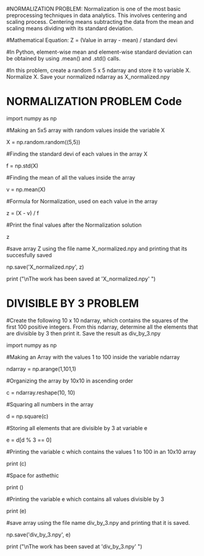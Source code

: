 #NORMALIZATION PROBLEM: Normalization is one of the most basic preprocessing techniques in
data analytics. This involves centering and scaling process. Centering means subtracting the data from the
mean and scaling means dividing with its standard deviation.

#Mathematical Equation: Z = (Value in array - mean) / standard devi

#In Python, element-wise mean and element-wise standard deviation can be obtained by using .mean() and
.std() calls.

#In this problem, create a random 5 x 5 ndarray and store it to variable X. Normalize X. Save your normalized
ndarray as X_normalized.npy

# NORMALIZATION PROBLEM Code

import numpy as np

#Making an 5x5 array with random values inside the variable X

X = np.random.random((5,5))

#Finding the standard devi of each values in the array X

f = np.std(X)

#Finding the mean of all the values inside the array

v = np.mean(X)

#Formula for Normalization, used on each value in the array

z = (X - v) / f

#Print the final values after the Normalization solution

z

#save array Z using the file name X_normalized.npy and printing that its succesfully saved

np.save('X_normalized.npy', z)

print ("\nThe work has been saved at 'X_normalized.npy' ")



# DIVISIBLE BY 3 PROBLEM
#Create the following 10 x 10 ndarray, which contains the squares of the first 100 positive integers. From this ndarray, determine all the elements that are divisible by 3 then print it. Save the result as div_by_3.npy


import numpy as np

#Making an Array with the values 1 to 100 inside the variable ndarray

ndarray = np.arange(1,101,1)

#Organizing the array by 10x10 in ascending order

c = ndarray.reshape(10, 10)

#Squaring all numbers in the array

d = np.square(c)

#Storing all elements that are divisible by 3 at variable e

e = d[d % 3 == 0]

#Printing the variable c which contains the values 1 to 100 in an 10x10 array

print (c)

#Space for asthethic 

print ()

#Printing the variable e which contains all values divisible by 3

print (e)

#save array using the file name div_by_3.npy and printing that it is saved. 

np.save('div_by_3.npy', e)

print ("\nThe work has been saved at 'div_by_3.npy' ")
